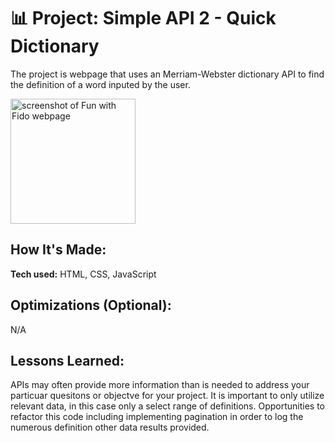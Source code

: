 # 📊 Project: Simple API 2 - Quick Dictionary

The project is webpage that uses an Merriam-Webster dictionary API to find the definition of a word inputed by the user.

<img src=".png?raw=true" alt="screenshot of Fun with Fido webpage" height="200px">

## How It's Made:

**Tech used:** HTML, CSS, JavaScript


## Optimizations (Optional):

N/A


## Lessons Learned:

APIs may often provide more information than is needed to address your particuar quesitons or objectve for your project. It is important to only utilize relevant data, in this case only a select range of definitions. Opportunities to refactor this code including implementing pagination in order to log the numerous definition other data  results provided. 
